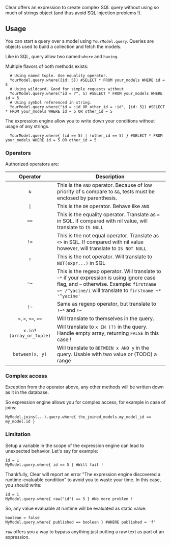 Clear offers an expression to create complex SQL query without using so much of strings object (and thus avoid SQL injection problems !).

## Usage

You can start a query over a model using `YourModel.query`. 
Queries are objects used to build a collection and fetch the models.

Like in SQL, query allow two named `where` and `having`.

Multiple flavors of both methods exists:

```crystal
  # Using named tuple. Use equality operator.
  YourModel.query.where({id: 5}) #SELECT * FROM your_models WHERE id = 5
  # Using wildcard. Good for simple requests without 
  YourModel.query.where("id = ?", 5) #SELECT * FROM your_models WHERE id = 5
  # Using symbol referenced in string.
  YourModel.query.where("id = :id OR other_id = :id", {id: 5}) #SELECT * FROM your_models WHERE id = 5 OR other_id = 5
```

The expression engine allow you to write down your conditions without usage of any strings.

```crystal
  YourModel.query.where{ (id == 5) | (other_id == 5) } #SELECT * FROM your_models WHERE id = 5 OR other_id = 5
```

### Operators

Authorized operators are:

| Operator | Description |
|:--------:|-------------|
| `&`      |  This is the `AND` operator. Because of low priority of `&` compare to `&&`, tests must be enclosed by parenthesis. | 
| `\|`      | This is the `OR` operator. Behave like `AND` |
| `==`     | This is the equality operator. Translate as `=` in SQL. If compared with nil value, will translate to `IS NULL` |
| `!=`     | This is the not equal operator. Translate as `<>` in SQL. If compared with nil value however, will translate to `IS NOT NULL`  |
| `!`      | This is the not operator. Will translate to `NOT(expr...)` in SQL |
| `=~`     | This is the regexp operator. Will translate to `~*` if your expression is using ignore case flag, and `~` otherwise. Example: `firstname =~ /^yacine/i` will translate to `firstname ~* '^yacine'`
| `!~`     | Same as regexp operator, but translate to `!~*` and `!~` |
| `<`, `>`, `<=`, `>=` | Will translate to themselves in the query. |
| `x.in?(array_or_tuple)` | Will translate to `x IN (?)` in the query. Handle empty array, returning `FALSE` in this case ! |
| `between(x, y)` | Will translate to `BETWEEN x AND y` in the query. Usable with two value or (TODO) a range |

### Complex access

Exception from the operator above, any other methods will be written down as it in the database.

So expression engine allows you for complex access, for example in case of joins:

```crystal
MyModel.joins(...).query.where{ the_joined_models.my_model_id == my_model.id }
```

### Limitation

Setup a variable in the scope of the expression engine can lead to unexpected behavior. Let's say for example:

```crystal
id = 1
MyModel.query.where{ id == 5 } #Will fail !
```

Thankfully, Clear will report an error "The expression engine discovered a runtime-evaluable condition" to avoid you to waste your time. In this case, you should write:

```crystal
id = 1
MyModel.query.where{ raw("id") == 5 } #No more problem !
```

So, any value evaluable at runtime will be evaluated as static value:

```crystal
boolean = false
MyModel.query.where{ published == boolean } #WHERE published = 'f'
```

`raw` offers you a way to bypass anything just putting a raw text as part of an expression.

